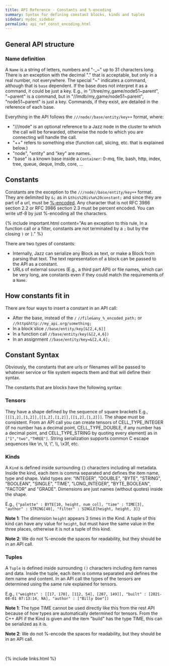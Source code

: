 ```yaml
---
title: API Reference - Constants and %-encoding
summary: Syntax for defining constant blocks, kinds and tuples
sidebar: mydoc_sidebar
permalink: api_ref_const_encoding.html
---
```


## General API structure

### Name definition

A `Name` is a string of letters, numbers and "-_~" up to 31 characters long. There is an exception with the decimal "." that is acceptable,
but only in a real number, not everywhere. The special "~" indicates a command, although that is `base` dependent. If the base does not
interpret it as a command, it could be just a key. E.g., in "//tree/my_game/node51~parent", "~parent" is a command, but in
"//lmdb/my_game/node51~parent", "node51~parent" is just a key. Commands, if they exist, are detailed in the reference of each base.

Everything in the API follows the `///node//base/entity/key++` format, where:

 * "///node" is an optional reference to a Jazz node in the cluster to which the call will be forwarded, otherwise the node to which you are
connecting will handle the call.
 * "++" refers to something else (function call, slicing, etc. that is explained below.)
 * "node", "entity" and "key" are names.
 * "base" is a known base inside a `Container`: 0-mq, file, bash, http, index, tree, queue, deque, lmdb, core, ...

## Constants

Constants are the exception to the `///node//base/entity/key++` format. They are delimited by `&;` as in `&this%20is%a%20constant;` and
since they are part of a url, must be [%-encoded](https://en.wikipedia.org/wiki/Percent-encoding). Any character that is not RFC 3986
section 2.2 or RFC 3986 section 2.3 must be percent encoded. You can write utf-8 by just %-encoding all the characters.

{% include important.html content="As an exception to this rule, In a function call or a filter, constants are not terminated by a `;`
but by the closing `)` or `]`." %}


There are two types of constants:

* Internally, Jazz can serialize any Block as text, or make a Block from parsing that text. The text representation of a block can be passed to the API as a constant.
* URLs of external sources (E.g., a third part API) or file names, which can be very long, are constants even if they could match the
requirements of a `Name`.

## How constants fit in

There are four ways to insert a constant in an API call:

* After the base, instead of the `/` `//file&any_%_encoded_path;` or `//http&http://my_api.org/something;`
* In a block slice `//base/entity/key[&[2,4,6]]`
* In a function call `//base/entity/key(&[2,4,6])`
* In an assignment `//base/entity/key=&[2,4,6];`

## Constant Syntax

Obviously, the constants that are urls or filenames will be passed to whatever service or file system expects them and that will define
their syntax.

The constants that are blocks have the following syntax:

### Tensors

They have a shape defined by the sequence of square brackets E.g., `[[[1,2],[1,2]],[[1,2],[1,2]],[[1,2],[1,2]]]`. The shape must be
consistent. From an API call you can create tensors of CELL_TYPE_INTEGER (if no number has a decimal point, CELL_TYPE_DOUBLE, if any
number has a decimal point, and CELL_TYPE_STRING by quoting every element) as in `["1","two","THREE"]`. String serialization supports
common C escape sequences like \n, \t, \\", \\\\, \x3f, etc.

### Kinds

A `Kind` is defined inside surrounding `{}` characters including all metadata. Inside the kind, each item is comma separated and defines
the item name, type and shape. Valid types are: "INTEGER", "DOUBLE", "BYTE", "STRING", "BOOLEAN", "SINGLE", "TIME", "LONG_INTEGER",
"BYTE_BOOLEAN", "FACTOR" and "GRADE". Dimensions are just names (without quotes) inside the shape.

E.g., `{"palette" : BYTE[10, height, num_col], "time" : TIME[3], "author" : STRING[40], "filter" : SINGLE[height, height, 3]}`

**Note 1**: The dimension `height` appears 3 times in the Kind. A tuple of this kind can have any value for `height`, but must have
the same value in the three places, otherwise it is not a tuple of this kind.

**Note 2**: We do not %-encode the spaces for readability, but they should be in an API call.

### Tuples

A `Tuple` is defined inside surrounding `()` characters including item names and data. Inside the tuple, each item is comma separated
and defines the item name and content. In an API call the types of the tensors are determined using the same rule explained for tensors.

E.g., `("weights" : [[17, 170], [112, 54], [207, 149]], "built" : [2021-08-01 07:13:14, NA], "author" : ["Billy Doe"])`

**Note 1**: The type TIME cannot be used directly like this from the rest API because of how types are automatically determined for tensors.
From the C++ API if the Kind is given and the item "build" has the type TIME, this can be serialized as it is.

**Note 2**: We do not %-encode the spaces for readability, but they should be in an API call.

<br/>

{% include links.html %}
